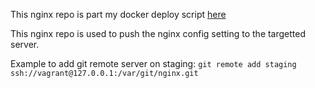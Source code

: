 This nginx repo is part my docker deploy script [here](https://github.com/Jayzz55/docker-deploy-script)

This nginx repo is used to push the nginx config setting to the targetted server.

Example to add git remote server on staging:
`git remote add staging ssh://vagrant@127.0.0.1:/var/git/nginx.git`
